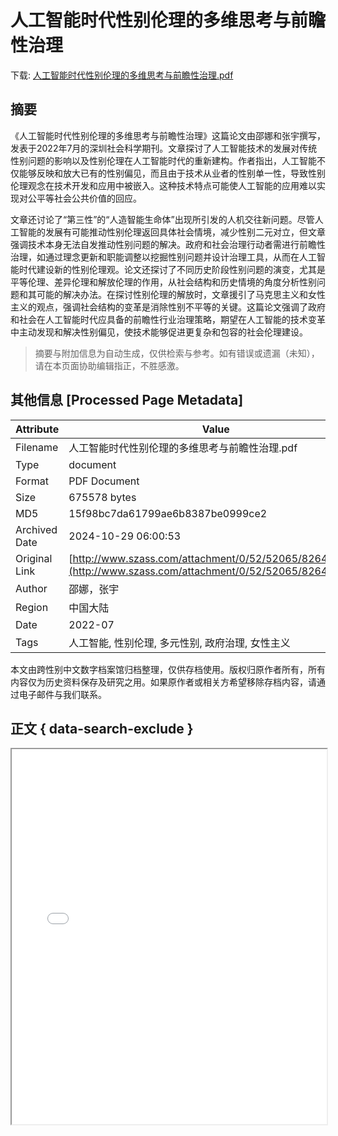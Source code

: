 # 人工智能时代性别伦理的多维思考与前瞻性治理

<!-- tcd_download_link -->
下载: <a href="../人工智能时代性别伦理的多维思考与前瞻性治理.pdf" download>人工智能时代性别伦理的多维思考与前瞻性治理.pdf</a>
<!-- tcd_download_link_end -->

## 摘要

<!-- tcd_abstract -->
《人工智能时代性别伦理的多维思考与前瞻性治理》这篇论文由邵娜和张宇撰写，发表于2022年7月的深圳社会科学期刊。文章探讨了人工智能技术的发展对传统性别问题的影响以及性别伦理在人工智能时代的重新建构。作者指出，人工智能不仅能够反映和放大已有的性别偏见，而且由于技术从业者的性别单一性，导致性别伦理观念在技术开发和应用中被嵌入。这种技术特点可能使人工智能的应用难以实现对公平等社会公共价值的回应。

文章还讨论了“第三性”的“人造智能生命体”出现所引发的人机交往新问题。尽管人工智能的发展有可能推动性别伦理返回具体社会情境，减少性别二元对立，但文章强调技术本身无法自发推动性别问题的解决。政府和社会治理行动者需进行前瞻性治理，如通过理念更新和职能调整以挖掘性别问题并设计治理工具，从而在人工智能时代建设新的性别伦理观。论文还探讨了不同历史阶段性别问题的演变，尤其是平等伦理、差异伦理和解放伦理的作用，从社会结构和历史情境的角度分析性别问题和其可能的解决办法。在探讨性别伦理的解放时，文章援引了马克思主义和女性主义的观点，强调社会结构的变革是消除性别不平等的关键。这篇论文强调了政府和社会在人工智能时代应具备的前瞻性行业治理策略，期望在人工智能的技术变革中主动发现和解决性别偏见，使技术能够促进更复杂和包容的社会伦理建设。

<!-- tcd_abstract_end -->

> 摘要与附加信息为自动生成，仅供检索与参考。如有错误或遗漏（未知），请在本页面协助编辑指正，不胜感激。

## 其他信息 [Processed Page Metadata]

| Attribute       | Value                                  |
|-----------------|----------------------------------------|
| Filename        | 人工智能时代性别伦理的多维思考与前瞻性治理.pdf                             |
| Type            | document                                 |
| Format          | PDF Document                               |
| Size            | 675578 bytes                           |
| MD5             | 15f98bc7da61799ae6b8387be0999ce2                                  |
| Archived Date   | 2024-10-29 06:00:53                             |
| Original Link   | [http://www.szass.com/attachment/0/52/52065/826459.pdf](http://www.szass.com/attachment/0/52/52065/826459.pdf)                         |
| Author          | 邵娜，张宇                               |
| Region          | 中国大陆                               |
| Date            | 2022-07                                 |
| Tags            | 人工智能, 性别伦理, 多元性别, 政府治理, 女性主义                                 |

本文由跨性别中文数字档案馆归档整理，仅供存档使用。版权归原作者所有，所有内容仅为历史资料保存及研究之用。如果原作者或相关方希望移除存档内容，请通过电子邮件与我们联系。

## 正文 { data-search-exclude }

<!-- tcd_main_text -->
<iframe src="../人工智能时代性别伦理的多维思考与前瞻性治理.pdf" width="100%" height="600px">
    <p>无法显示PDF，请下载查看。</p>
</iframe>
<!-- tcd_main_text_end -->

